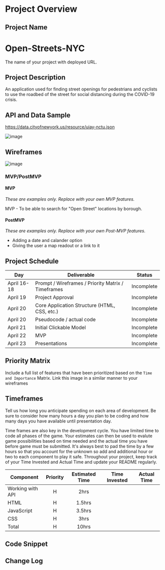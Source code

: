 # Project Overview


## Project Name

# Open-Streets-NYC

The name of your project with deployed URL.

## Project Description

An application used for finding street openings for pedestrians and cyclists to use the roadbed of the street for social distancing during the COVID-19 crisis.

## API and Data Sample

https://data.cityofnewyork.us/resource/uiay-nctu.json

![image](https://user-images.githubusercontent.com/46007121/115155156-9a342780-a04c-11eb-8677-9b0e74bea4d8.png)


## Wireframes

![image](https://user-images.githubusercontent.com/46007121/115155509-4296bb80-a04e-11eb-9211-3f999801fb43.png)

### MVP/PostMVP

#### MVP 
*These are examples only. Replace with your own MVP features.*

MVP - To be able to search for "Open Street" locations by borough.

#### PostMVP  
*These are examples only. Replace with your own Post-MVP features.*

- Adding a date and calander option 
- Giving the user a map readout or a link to it

## Project Schedule

|  Day | Deliverable | Status
|---|---| ---|
|April 16-18| Prompt / Wireframes / Priority Matrix / Timeframes | Incomplete
|April 19| Project Approval | Incomplete
|April 20| Core Application Structure (HTML, CSS, etc.) | Incomplete
|April 20| Pseudocode / actual code | Incomplete
|April 21| Initial Clickable Model  | Incomplete
|April 22| MVP | Incomplete
|April 23| Presentations | Incomplete

## Priority Matrix

Include a full list of features that have been prioritized based on the `Time and Importance` Matrix.  Link this image in a similar manner to your wireframes

## Timeframes

Tell us how long you anticipate spending on each area of development. Be sure to consider how many hours a day you plan to be coding and how many days you have available until presentation day.

Time frames are also key in the development cycle.  You have limited time to code all phases of the game.  Your estimates can then be used to evalute game possibilities based on time needed and the actual time you have before game must be submitted. It's always best to pad the time by a few hours so that you account for the unknown so add and additional hour or two to each component to play it safe. Throughout your project, keep track of your Time Invested and Actual Time and update your README regularly.

| Component | Priority | Estimated Time | Time Invested | Actual Time |
| --- | :---: |  :---: | :---: | :---: |
| Working with API | H | 2hrs|  |  
| HTML | H | 1.5hrs|  |  
| JavaScript | H | 3.5hrs|  |  
| CSS | H | 3hrs|  |  
| Total | H | 10hrs|  |  

## Code Snippet





## Change Log

